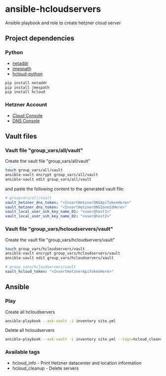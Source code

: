 # ansible-hcloudservers
Ansible playbook and role to create hetzner cloud server

## Project dependencies

### Python
* [netaddr](https://pypi.org/project/netaddr/)
* [jmespath](https://pypi.org/project/jmespath/)
* [hcloud-python](https://pypi.org/project/hcloud/)

```bash
pip install netaddr
pip install jmespath
pip install hcloud
```

### Hetzner Account
* [Cloud Console](https://console.hetzner.cloud/projects)
* [DNS Console](https://dns.hetzner.com/)

## Vault files
### Vault file "group_vars/all/vault"
Create the vault file "group_vars/all/vault"
```bash
touch group_vars/all/vault
ansible-vault encrypt group_vars/all/vault
ansible-vault edit group_vars/all/vault
```
and paste the following content to the generated vault file:

```yaml
# groupvars/all/vault
vault_hetzner_dns_token: "<InsertHetznerDNSApiTokenHere>"
vault_hetzner_dns_token: "<InsertHetznerDNSZoneIdHere>"
vault_local_user_ssh_key_name_01: "<user@host1>"
vault_local_user_ssh_key_name_02: "<user@host2>"
```

### Vault file "group_vars/hcloudservers/vault"
Create the vault file "group_vars/hcloudservers/vault"
```bash
touch group_vars/hcloudservers/vault
ansible-vault encrypt group_vars/hcloudservers/vault
ansible-vault edit group_vars/hcloudservers/vault
```

```yaml
# group_vars/hcloudservers/vault
vault_hcloud_token: "<InsertHetznerApiTokenHere>"
```

## Ansible
### Play

Create all hcloudservers
```bash
ansible-playbook --ask-vault -i inventory site.yml
```

Delete all hcloudservers
```bash
ansible-playbook --ask-vault -i inventory site.yml --tags=hcloud_cleanup
```

### Available tags
* hcloud_info - Print Hetzner datacenter and location information
* hcloud_cleanup - Delete servers
